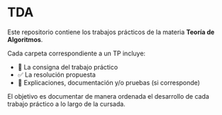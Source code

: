 # TDA
Este repositorio contiene los trabajos prácticos de la materia **Teoría de Algoritmos**.

Cada carpeta correspondiente a un TP incluye:

- 📄 La consigna del trabajo práctico  
- ✅ La resolución propuesta  
- 📝 Explicaciones, documentación y/o pruebas (si corresponde)

El objetivo es documentar de manera ordenada el desarrollo de cada trabajo práctico a lo largo de la cursada.

